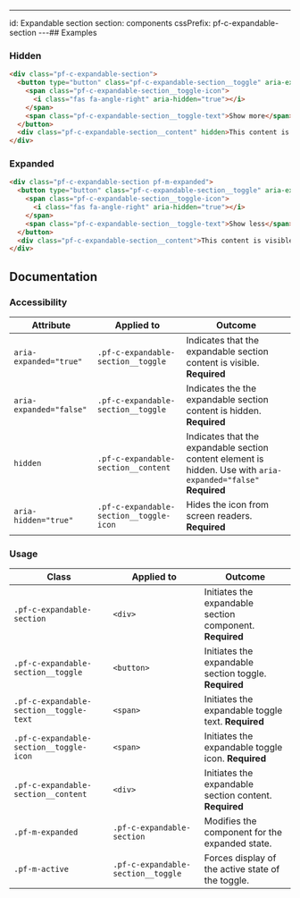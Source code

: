 ---
id: Expandable section
section: components
cssPrefix: pf-c-expandable-section
---## Examples

### Hidden

```html
<div class="pf-c-expandable-section">
  <button type="button" class="pf-c-expandable-section__toggle" aria-expanded="false">
    <span class="pf-c-expandable-section__toggle-icon">
      <i class="fas fa-angle-right" aria-hidden="true"></i>
    </span>
    <span class="pf-c-expandable-section__toggle-text">Show more</span>
  </button>
  <div class="pf-c-expandable-section__content" hidden>This content is visible only when the component is expanded.</div>
</div>
```

### Expanded

```html
<div class="pf-c-expandable-section pf-m-expanded">
  <button type="button" class="pf-c-expandable-section__toggle" aria-expanded="true">
    <span class="pf-c-expandable-section__toggle-icon">
      <i class="fas fa-angle-right" aria-hidden="true"></i>
    </span>
    <span class="pf-c-expandable-section__toggle-text">Show less</span>
  </button>
  <div class="pf-c-expandable-section__content">This content is visible only when the component is expanded.</div>
</div>
```

## Documentation

### Accessibility

| Attribute               | Applied to                              | Outcome                                                                                                        |
| ----------------------- | --------------------------------------- | -------------------------------------------------------------------------------------------------------------- |
| `aria-expanded="true"`  | `.pf-c-expandable-section__toggle`      | Indicates that the expandable section content is visible. **Required**                                         |
| `aria-expanded="false"` | `.pf-c-expandable-section__toggle`      | Indicates the the expandable section content is hidden. **Required**                                           |
| `hidden`                | `.pf-c-expandable-section__content`     | Indicates that the expandable section content element is hidden. Use with `aria-expanded="false"` **Required** |
| `aria-hidden="true"`    | `.pf-c-expandable-section__toggle-icon` | Hides the icon from screen readers. **Required**                                                               |

### Usage

| Class                                   | Applied to                         | Outcome                                                  |
| --------------------------------------- | ---------------------------------- | -------------------------------------------------------- |
| `.pf-c-expandable-section`              | `<div>`                            | Initiates the expandable section component. **Required** |
| `.pf-c-expandable-section__toggle`      | `<button>`                         | Initiates the expandable section toggle. **Required**    |
| `.pf-c-expandable-section__toggle-text` | `<span>`                           | Initiates the expandable toggle text. **Required**       |
| `.pf-c-expandable-section__toggle-icon` | `<span>`                           | Initiates the expandable toggle icon. **Required**       |
| `.pf-c-expandable-section__content`     | `<div>`                            | Initiates the expandable section content. **Required**   |
| `.pf-m-expanded`                        | `.pf-c-expandable-section`         | Modifies the component for the expanded state.           |
| `.pf-m-active`                          | `.pf-c-expandable-section__toggle` | Forces display of the active state of the toggle.        |
